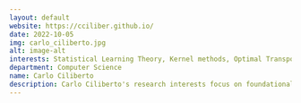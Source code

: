 ```yaml
---
layout: default
website: https://cciliber.github.io/
date: 2022-10-05
img: carlo_ciliberto.jpg
alt: image-alt
interests: Statistical Learning Theory, Kernel methods, Optimal Transport, Multi-Task and Meta-Learning
department: Computer Science
name: Carlo Ciliberto
description: Carlo Ciliberto's research interests focus on foundational aspects of machine learning within the framework of statistical learning theory. He is particularly interested in the role of “structure” (being it in the form of prior knowledge or structural constraints) in reducing the sample complexity of learning algorithms with the goal of making them more sustainable both computationally and financially. He investigated these questions within the settings of structured prediction, multi-task and meta-learning, with applications to computer vision, robotics and recommendation systems.
---
```

